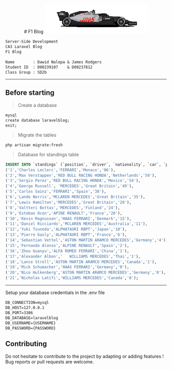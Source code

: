<p align="center">
    # F1 Blog
  <img src="https://github.com/ndavido/LaravelBlogCA3/raw/main/public/images/f1.png" alt="F1 Car">
</p>


```
Server-Side Development
CA3 Laravel Blog
F1 Blog
	
Name		: Dawid Nalepa & James Rodgers
Student ID	: D00239107    & D00237812
Class Group	: SD2b
```
___
## Before starting <br>
> Create a database <br>
```
mysql
create database laravelblog;
exit;
```
> Migrate the tables
```
php artisan migrate:fresh
```
> Database for standings table
```sql
INSERT INTO `standings` (`position`, `driver`, `nationality`, `car`, `points`) VALUES
('1','Charles Leclerc','FERRARI','Monaco','86'),
('2','Max Verstappen','RED BULL RACING HONDA','Netherlands','59'),
('3','Sergio Perez','RED BULL RACING HONDA','Mexico','54'),
('4','George Russell', 'MERCEDES','Great Britain','49'),
('5','Carlos Sainz','FERRARI','Spain','38'),
('6','Lando Norris','MCLAREN MERCEDES','Great Britain','35'),
('7','Lewis Hamilton','MERCEDES','Great Britain','28'),
('8','Valtteri Bottas','MERCEDES','Finland','24'),
('9','Esteban Ocon','APINE RENAULT','France','20'),
('10','Kevin Magnussen','HAAS FERRARI','Denmark','15'),
('11','Daniel Ricciardo','MCLAREN MERCEDES','Australia','11'),
('12','Yuki Tsunoda','ALPHATAURI RBPT','Japan','10'),
('13','Pierre Gasly','ALPHATAURI RBPT','France','6'),
('14','Sebastian Vettel','ASTON MARTIN ARAMCO MERCEDES','Germany','4'),
('15','Fernando Alonso','ALPINE RENAULT','Spain','2'),
('16','Zhou Guanyu','ALFA ROMEO FERRARI','China','1'),
('17','Alexander Albon','	WILLIAMS MERCEDES','Thai','1'),
('18','Lance Stroll','ASTON MARTIN ARAMCO MERCEDES','Canada','1'),
('19','Mick Schumacher','HAAS FERRARI','Germany','0'),
('20','Nico Hulkenberg','ASTON MARTIN ARAMCO MERCEDES','Germany','0'),
('21','Nicholas Latifi','WILLIAMS MERCEDES','Canada','0');
```
___


Setup your database credentials in the .env file <br>
```
DB_CONNECTION=mysql
DB_HOST=127.0.0.1
DB_PORT=3306
DB_DATABASE=laravelblog
DB_USERNAME={USERNAME}
DB_PASSWORD={PASSWORD}
```



## Contributing
Do not hesitate to contribute to the project by adapting or adding features ! Bug reports or pull requests are welcome.
